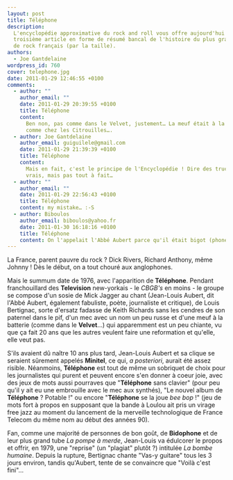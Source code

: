 ```yaml
---
layout: post
title: Téléphone
description:
  L'encyclopédie approximative du rock and roll vous offre aujourd'hui un
  troisième article en forme de résumé bancal de l'histoire du plus grand groupe
  de rock français (par la taille).
authors:
  - Joe Gantdelaine
wordpress_id: 760
cover: telephone.jpg
date: 2011-01-29 12:46:55 +0100
comments:
  - author: ""
    author_email: ""
    date: 2011-01-29 20:39:55 +0100
    title: Téléphone
    content:
      Ben non, pas comme dans le Velvet, justement… La meuf était à la basse,
      comme chez les Citrouilles….
  - author: Joe Gantdelaine
    author_email: guiguilele@gmail.com
    date: 2011-01-29 21:39:39 +0100
    title: Téléphone
    content:
      Mais en fait, c'est le principe de l'Encyclopédie ! Dire des trucs presque
      vrais, mais pas tout à fait…
  - author: ""
    author_email: ""
    date: 2011-01-29 22:56:43 +0100
    title: Téléphone
    content: my mistake… :-S
  - author: Biboulos
    author_email: biboulos@yahoo.fr
    date: 2011-01-30 16:18:16 +0100
    title: Téléphone
    content: On l'appelait l'Abbé Aubert parce qu'il était bigot (phone) ?
---
```


La France, parent pauvre du rock ? Dick Rivers, Richard Anthony, même Johnny !
Dès le début, on a tout chouré aux anglophones.

Mais le summum date de 1976, avec l'apparition de **Téléphone**. Pendant
franchouillard des **Television** new-yorkais - le _CBGB's_ en moins - le groupe
se compose d'un sosie de Mick Jagger au chant (Jean-Louis Aubert, dit l'Abbé
Aubert, également fabuliste, poète, journaliste et critique), de Louis
Bertignac, sorte d'ersatz fadasse de Keith Richards sans les cendres de son
paternel dans le pif, d'un mec avec un nom un peu russe et d'une meuf à la
batterie (comme dans le **Velvet**…) qui apparemment est un peu chiante, vu que
ça fait 20 ans que les autres veulent faire une reformation et qu'elle, elle
veut pas.

S'ils avaient dû naître 10 ans plus tard, Jean-Louis Aubert et sa clique se
seraient sûrement appelés **Minitel**, ce qui, _a posteriori_, aurait été assez
risible. Néanmoins, **Téléphone** est tout de même un sobriquet de choix pour
les journalistes qui purent et peuvent encore s'en donner à coeur joie, avec des
jeux de mots aussi pourraves que "**Téléphone** sans clavier" (pour peu qu'il y
ait eu une embrouille avec le mec aux synthés), "Le nouvel album de
**Téléphone** ? Potable !" ou encore "**Téléphone** se la joue _bee bop_ !" (jeu
de mots fort à propos en supposant que la bande à Loulou ait pris un virage free
jazz au moment du lancement de la merveille technologique de France Telecom du
même nom au début des années 90).

Fan, comme une majorité de personnes de bon goût, de **Bidophone** et de leur
plus grand tube _La pompe à merde_, Jean-Louis va édulcorer le propos et offrir,
en 1979, une "reprise" (un "plagiat" plutôt ?) intitulée _La bombe humaine_.
Depuis la rupture, Bertignac chante "Vas-y guitare" tous les 3 jours environ,
tandis qu'Aubert, tente de se convaincre que "Voilà c'est fini"…
